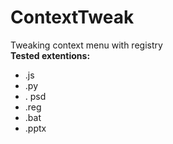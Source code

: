# ContextTweak
Tweaking context menu with registry<br>
<b>Tested extentions:</b> 
- .js 
- .py
- . psd 
- .reg 
- .bat
- .pptx
